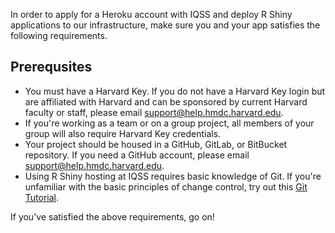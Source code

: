 In order to apply for a Heroku account with IQSS and deploy R Shiny applications to 
our infrastructure, make sure you and your app satisfies the following requirements.

## Prerequsites
* You must have a Harvard Key. If you do not have a Harvard Key login but are affiliated with Harvard and can be sponsored by current Harvard faculty or staff, please email [support@help.hmdc.harvard.edu](mailto:support@help.hmdc.harvard.edu?subject=I%20need%20a%20Harvard%20Key%20login%20for%20Shiny).
* If you're working as a team or on a group project, all members of your group will also require Harvard Key credentials.
* Your project should be housed in a GitHub, GitLab, or BitBucket repository. If you need a GitHub account, please email [support@help.hmdc.harvard.edu](mailto:support@help.hmdc.harvard.edu?subject=I%20need%20a%20GitHub%20account).
* Using R Shiny hosting at IQSS requires basic knowledge of Git. If you're unfamiliar with the basic principles of change control, try out this [Git Tutorial](https://guides.github.com/activities/hello-world/).

If you've satisfied the above requirements, go on!